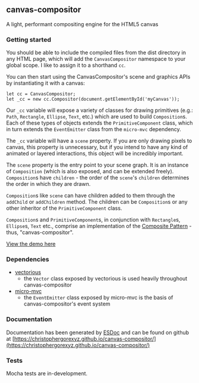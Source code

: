 ## canvas-compositor
A light, performant compositing engine for the HTML5 canvas

### Getting started

You should be able to include the compiled files from the dist directory in any HTML page, which will add the `CanvasCompositor` namespace to your global scope. I like to assign it to a shorthand `cc`. 

You can then start using the CanvasCompositor's scene and graphics APIs by instantiating it with a canvas: 

```
let cc = CanvasCompositor;
let _cc = new cc.Compositor(document.getElementById('myCanvas'));
```

Our `_cc` variable will expose a variety of classes for drawing primitives (e.g.: `Path`, `Rectangle`, `Ellipse`, `Text`, etc.) which are used to build `Composition`s. Each of these types of objects extends the `PrimitiveComponent` class, which in turn extends the `EventEmitter` class from the `micro-mvc` dependency. 

The `_cc` variable will have a `scene` property. If you are only drawing pixels to canvas, this property is unnecessary, but if you intend to have any kind of animated or layered interactions, this object will be incredibly important. 

The `scene` property is the entry point to your scene graph. It is an instance of `Composition` (which is also exposed, and can be extended freely). `Composition`s have `children` - the order of the `scene`'s `children` determines the order in which they are drawn. 

`Composition`s like `scene` can have children added to them through the `addChild` or `addChildren` method. The children can be `Composition`s or any other inheritor of the `PrimitiveComponent` class. 

`Composition`s and `PrimitiveComponent`s, in conjunction with `Rectangle`s, `Ellipse`s, `Text` etc., comprise an implementation of the [Composite Pattern](http://en.wikipedia.org/wiki/Composite_pattern) - thus, "canvas-compositor". 

[View the demo here](https://christophergorexyz.github.io/canvas-compositor/demo/) 

### Dependencies

- [vectorious](https://www.npmjs.com/package/vectorious) 
    - the `Vector` class exposed by vectorious is used heavily throughout canvas-compositor 
- [micro-mvc](https://www.npmjs.com/package/micro-mvc) 
    - the `EventEmitter` class exposed by micro-mvc is the basis of canvas-compositor's event system 

### Documentation

Documentation has been generated by [ESDoc](https://esdoc.org/) and can be found on github at [https://christophergorexyz.github.io/canvas-compositor/](https://christophergorexyz.github.io/canvas-compositor/)

### Tests

Mocha tests are in-development. 

